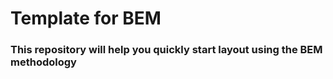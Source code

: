 # Template for BEM

<h3>This repository will help you quickly start layout using the BEM methodology</h3>

